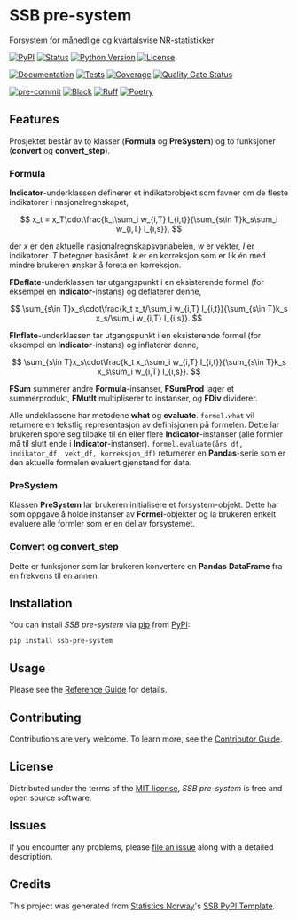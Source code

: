 # SSB pre-system
Forsystem for månedlige og kvartalsvise NR-statistikker

[![PyPI](https://img.shields.io/pypi/v/ssb-pre-system.svg)][pypi status]
[![Status](https://img.shields.io/pypi/status/ssb-pre-system.svg)][pypi status]
[![Python Version](https://img.shields.io/pypi/pyversions/ssb-pre-system)][pypi status]
[![License](https://img.shields.io/pypi/l/ssb-pre-system)][license]

[![Documentation](https://github.com/statisticsnorway/ssb-pre-system/actions/workflows/docs.yml/badge.svg)][documentation]
[![Tests](https://github.com/statisticsnorway/ssb-pre-system/actions/workflows/tests.yml/badge.svg)][tests]
[![Coverage](https://sonarcloud.io/api/project_badges/measure?project=statisticsnorway_ssb-pre-system&metric=coverage)][sonarcov]
[![Quality Gate Status](https://sonarcloud.io/api/project_badges/measure?project=statisticsnorway_ssb-pre-system&metric=alert_status)][sonarquality]

[![pre-commit](https://img.shields.io/badge/pre--commit-enabled-brightgreen?logo=pre-commit&logoColor=white)][pre-commit]
[![Black](https://img.shields.io/badge/code%20style-black-000000.svg)][black]
[![Ruff](https://img.shields.io/endpoint?url=https://raw.githubusercontent.com/astral-sh/ruff/main/assets/badge/v2.json)](https://github.com/astral-sh/ruff)
[![Poetry](https://img.shields.io/endpoint?url=https://python-poetry.org/badge/v0.json)][poetry]

[pypi status]: https://pypi.org/project/ssb-pre-system/
[documentation]: https://statisticsnorway.github.io/ssb-pre-system
[tests]: https://github.com/statisticsnorway/ssb-pre-system/actions?workflow=Tests
[sonarcov]: https://sonarcloud.io/summary/overall?id=statisticsnorway_ssb-pre-system
[sonarquality]: https://sonarcloud.io/summary/overall?id=statisticsnorway_ssb-pre-system
[pre-commit]: https://github.com/pre-commit/pre-commit
[black]: https://github.com/psf/black
[poetry]: https://python-poetry.org/

## Features

Prosjektet består av to klasser (**Formula** og **PreSystem**) og to funksjoner (**convert** og **convert_step**).

### Formula

**Indicator**-underklassen definerer et indikatorobjekt som favner om de fleste indikatorer i nasjonalregnskapet,

$$
  x_t = x_T\cdot\frac{k_t\sum_i w_{i,T} I_{i,t}}{\sum_{s\in T}k_s\sum_i w_{i,T} I_{i,s}},
$$

der $x$ er den aktuelle nasjonalregnskapsvariabelen, $w$ er vekter, $I$ er indikatorer. $T$ betegner basisåret.
$k$ er en korreksjon som er lik én med mindre brukeren ønsker å foreta en korreksjon.

**FDeflate**-underklassen tar utgangspunkt i en eksisterende formel (for eksempel en **Indicator**-instans) og deflaterer denne,

$$
  \sum_{s\in T}x_s\cdot\frac{k_t x_t/\sum_i w_{i,T} I_{i,t}}{\sum_{s\in T}k_s x_s/\sum_i w_{i,T} I_{i,s}}.
$$

**FInflate**-underklassen tar utgangspunkt i en eksisterende formel (for eksempel en **Indicator**-instans) og inflaterer denne,

$$
  \sum_{s\in T}x_s\cdot\frac{k_t x_t\sum_i w_{i,T} I_{i,t}}{\sum_{s\in T}k_s x_s\sum_i w_{i,T} I_{i,s}}.
$$

**FSum** summerer andre **Formula**-insanser, **FSumProd** lager et summerprodukt, **FMutlt** multipliserer to instanser, og **FDiv** dividerer.

Alle undeklassene har metodene **what** og **evaluate**. `formel.what` vil returnere en tekstlig representasjon av definisjonen på formelen. Dette lar brukeren spore seg tilbake til én eller flere **Indicator**-instanser (alle formler må til slutt ende i **Indicator**-instanser). `formel.evaluate(års_df, indikator_df, vekt_df, korreksjon_df)` returnerer en **Pandas**-serie som er den aktuelle formelen evaluert gjenstand for data.

### PreSystem
Klassen **PreSystem** lar brukeren initialisere et forsystem-objekt. Dette har som oppgave å holde instanser av **Formel**-objekter og la brukeren enkelt evaluere alle formler som er en del av forsystemet.

### Convert og convert_step
Dette er funksjoner som lar brukeren konvertere en **Pandas** **DataFrame** fra én frekvens til en annen.
## Installation

You can install _SSB pre-system_ via [pip] from [PyPI]:

```console
pip install ssb-pre-system
```

## Usage

Please see the [Reference Guide] for details.

## Contributing

Contributions are very welcome.
To learn more, see the [Contributor Guide].

## License

Distributed under the terms of the [MIT license][license],
_SSB pre-system_ is free and open source software.

## Issues

If you encounter any problems,
please [file an issue] along with a detailed description.

## Credits

This project was generated from [Statistics Norway]'s [SSB PyPI Template].

[statistics norway]: https://www.ssb.no/en
[pypi]: https://pypi.org/
[ssb pypi template]: https://github.com/statisticsnorway/ssb-pypitemplate
[file an issue]: https://github.com/statisticsnorway/ssb-pre-system/issues
[pip]: https://pip.pypa.io/

<!-- github-only -->

[license]: https://github.com/statisticsnorway/ssb-pre-system/blob/main/LICENSE
[contributor guide]: https://github.com/statisticsnorway/ssb-pre-system/blob/main/CONTRIBUTING.md
[reference guide]: https://statisticsnorway.github.io/ssb-pre-system/reference.html
